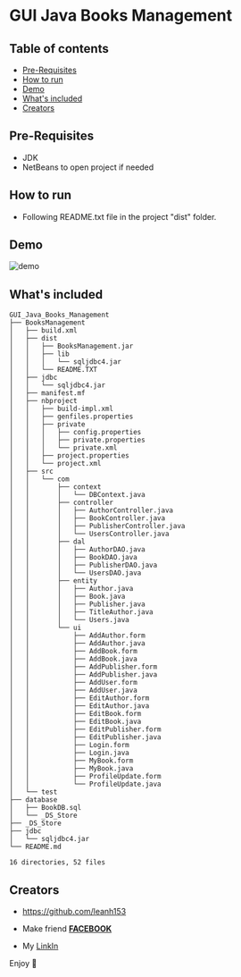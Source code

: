 # GUI Java Books Management

## Table of contents

- [Pre-Requisites](#Pre-Requisites)
- [How to run](#How-to-run)
- [Demo](#Demo)
- [What's included](#whats-included)
- [Creators](#creators)


## Pre-Requisites
- JDK
- NetBeans to open project if needed

## How to run

- Following README.txt file in the project "dist" folder.

## Demo

![demo](https://www.youtube.com/embed/dNsfwnkfAUc)

## What's included


```text
GUI_Java_Books_Management
├── BooksManagement
│   ├── build.xml
│   ├── dist
│   │   ├── BooksManagement.jar
│   │   ├── lib
│   │   │   └── sqljdbc4.jar
│   │   └── README.TXT
│   ├── jdbc
│   │   └── sqljdbc4.jar
│   ├── manifest.mf
│   ├── nbproject
│   │   ├── build-impl.xml
│   │   ├── genfiles.properties
│   │   ├── private
│   │   │   ├── config.properties
│   │   │   ├── private.properties
│   │   │   └── private.xml
│   │   ├── project.properties
│   │   └── project.xml
│   ├── src
│   │   └── com
│   │       ├── context
│   │       │   └── DBContext.java
│   │       ├── controller
│   │       │   ├── AuthorController.java
│   │       │   ├── BookController.java
│   │       │   ├── PublisherController.java
│   │       │   └── UsersController.java
│   │       ├── dal
│   │       │   ├── AuthorDAO.java
│   │       │   ├── BookDAO.java
│   │       │   ├── PublisherDAO.java
│   │       │   └── UsersDAO.java
│   │       ├── entity
│   │       │   ├── Author.java
│   │       │   ├── Book.java
│   │       │   ├── Publisher.java
│   │       │   ├── TitleAuthor.java
│   │       │   └── Users.java
│   │       └── ui
│   │           ├── AddAuthor.form
│   │           ├── AddAuthor.java
│   │           ├── AddBook.form
│   │           ├── AddBook.java
│   │           ├── AddPublisher.form
│   │           ├── AddPublisher.java
│   │           ├── AddUser.form
│   │           ├── AddUser.java
│   │           ├── EditAuthor.form
│   │           ├── EditAuthor.java
│   │           ├── EditBook.form
│   │           ├── EditBook.java
│   │           ├── EditPublisher.form
│   │           ├── EditPublisher.java
│   │           ├── Login.form
│   │           ├── Login.java
│   │           ├── MyBook.form
│   │           ├── MyBook.java
│   │           ├── ProfileUpdate.form
│   │           └── ProfileUpdate.java
│   └── test
├── database
│   ├── BookDB.sql
│   └── _DS_Store
├── _DS_Store
├── jdbc
│   └── sqljdbc4.jar
└── README.md

16 directories, 52 files
```

## Creators

- <https://github.com/leanh153>

- Make friend [**FACEBOOK**](https://WWW.facebook.com/leanh153)

- My [LinkIn](https://www.linkedin.com/in/lênanh)


Enjoy :metal:

